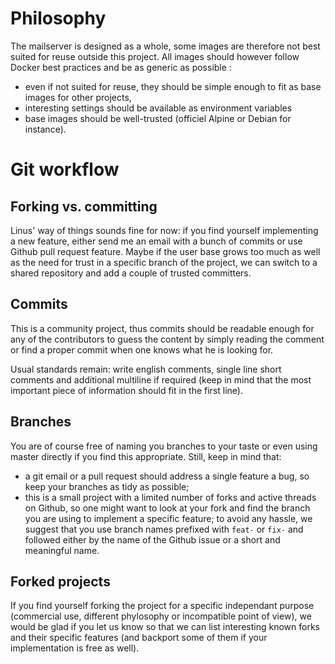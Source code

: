 Philosophy
==========

The mailserver is designed as a whole, some images are therefore not best
suited for reuse outside this project. All images should however follow
Docker best practices and be as generic as possible :

 - even if not suited for reuse, they should be simple enough to
   fit as base images for other projects,
 - interesting settings should be available as environment variables
 - base images should be well-trusted (officiel Alpine or Debian for instance).

Git workflow
============

Forking vs. committing
----------------------

Linus' way of things sounds fine for now: if you find yourself implementing a
new feature, either send me an email with a bunch of commits or use Github
pull request feature. Maybe if the user base grows too much as well as the need
for trust in a specific branch of the project, we can switch to a shared
repository and add a couple of trusted committers.

Commits
-------

This is a community project, thus commits should be readable enough for any of
the contributors to guess the content by simply reading the comment or find a
proper commit when one knows what he is looking for.

Usual standards remain: write english comments, single line short comments and
additional multiline if required (keep in mind that the most important piece
of information should fit in the first line).

Branches
--------

You are of course free of naming you branches to your taste or even using
master directly if you find this appropriate. Still, keep in mind that:

- a git email or a pull request should address a single feature a bug,
  so keep your branches as tidy as possible;
- this is a small project with a limited number of forks and active threads
  on Github, so one might want to look at your fork and find the branch you
  are using to implement a specific feature; to avoid any hassle, we suggest
  that you use branch names prefixed with ``feat-`` or ``fix-`` and followed
  either by the name of the Github issue or a short and meaningful name.

Forked projects
---------------

If you find yourself forking the project for a specific independant purpose
(commercial use, different phylosophy or incompatible point of view), we would
be glad if you let us know so that we can list interesting known forks and
their specific features (and backport some of them if your implementation
is free as well).